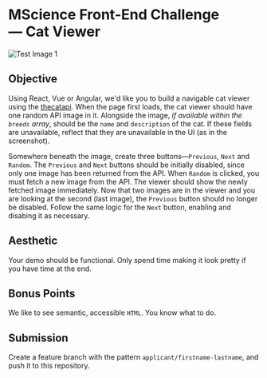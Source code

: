 # MScience Front-End Challenge — Cat Viewer

![Test Image 1](https://github.com/MScienceLLC/front-end-challenge/blob/master/demo-cover.png?raw=true)

## Objective

Using React, Vue or Angular, we'd like you to build a navigable cat viewer using the [thecatapi](https://thecatapi.com/). When the page first loads, the cat viewer should have one random API image in it. Alongside the image, *if available within the `breeds` array*, should be the `name` and `description` of the cat. If these fields are unavailable, reflect that they are unavailable in the UI (as in the screenshot).

Somewhere beneath the image, create three buttons—`Previous`, `Next` and `Random`. The `Previous` and `Next` buttons should be initially disabled, since only one image has been returned from the API. When `Random` is clicked, you must fetch a new image from the API. The viewer should show the newly fetched image immediately. Now that two images are in the viewer and you are looking at the second (last image), the `Previous` button should no longer be disabled. Follow the same logic for the `Next` button, enabling and disabing it as necessary.

## Aesthetic

Your demo should be functional. Only spend time making it look pretty if you have time at the end.

## Bonus Points

We like to see semantic, accessible `HTML`. You know what to do.

## Submission

Create a feature branch with the pattern `applicant/firstname-lastname`, and push it to this repository.
